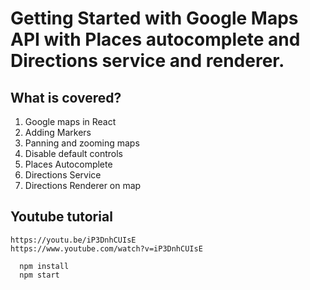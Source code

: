 # Getting Started with Google Maps API with Places autocomplete and Directions service and renderer.

## What is covered?

1. Google maps in React
2. Adding Markers
3. Panning and zooming maps
4. Disable default controls
5. Places Autocomplete
6. Directions Service
7. Directions Renderer on map

## Youtube tutorial

```
https://youtu.be/iP3DnhCUIsE
https://www.youtube.com/watch?v=iP3DnhCUIsE
```


```
  npm install
  npm start
```

